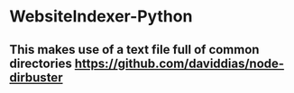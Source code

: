 # WebsiteIndexer-Python
## This makes use of a text file full of common directories https://github.com/daviddias/node-dirbuster
